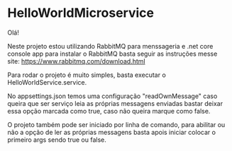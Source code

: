 # HelloWorldMicroservice

Olá!

Neste projeto estou utilizando RabbitMQ para menssageria e .net core console app
para instalar o RabbitMQ basta seguir as instruções messe site: https://www.rabbitmq.com/download.html

Para rodar o projeto é muito simples, basta executar o HelloWorldService.service.

No appsettings.json temos uma configuração "readOwnMessage" caso queira que ser serviço leia as próprias messagens enviadas bastar deixar essa opção marcada como true, caso não queira marque como false.

O projeto também pode ser iniciado por linha de comando, para abilitar ou não a opção de ler as próprias messagens basta apois iniciar colocar o primeiro args sendo true ou false.
